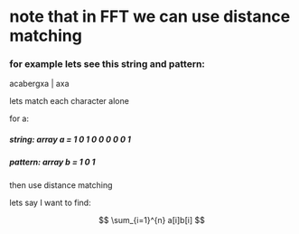 # note that in FFT we can use distance matching
### for example lets see this string and pattern:
acabergxa  |  axa

lets match each character alone

for a:

##### string:  array a =  1 0 1 0 0 0 0 0 1

##### pattern: array b =  1 0 1

then use distance matching

lets say I want to find:

$$
\sum_{i=1}^{n} a[i]b[i]
$$

